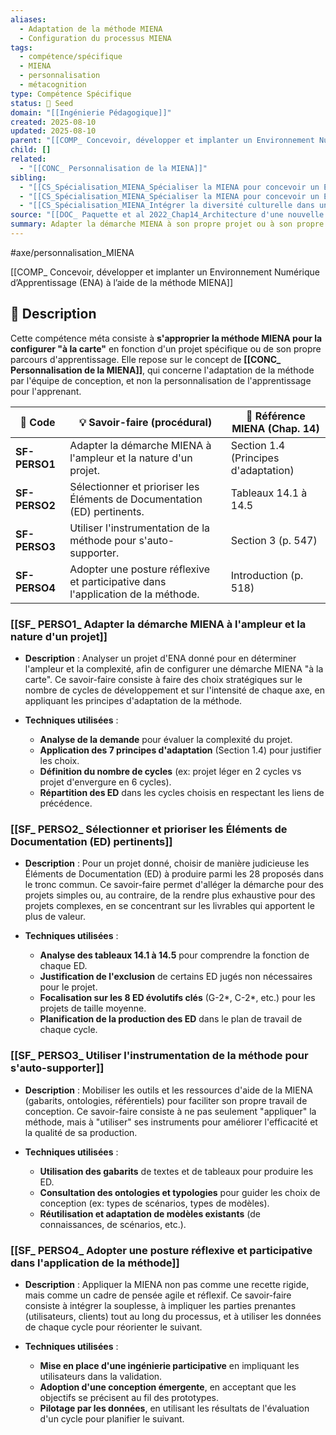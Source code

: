 ```yaml
---
aliases:
  - Adaptation de la méthode MIENA
  - Configuration du processus MIENA
tags:
  - compétence/spécifique
  - MIENA
  - personnalisation
  - métacognition
type: Compétence Spécifique
status: 🌱 Seed
domain: "[[Ingénierie Pédagogique]]"
created: 2025-08-10
updated: 2025-08-10
parent: "[[COMP_ Concevoir, développer et implanter un Environnement Numérique d’Apprentissage (ENA) à l’aide de la méthode MIENA]]"
child: []
related:
  - "[[CONC_ Personnalisation de la MIENA]]"
sibling:
  - "[[CS_Spécialisation_MIENA_Spécialiser la MIENA pour concevoir un Environnement d’Apprentissage Intelligent (EIA)]]"
  - "[[CS_Spécialisation_MIENA_Spécialiser la MIENA pour concevoir un ENA autonome (CLOM ou MOOC)]]"
  - "[[CS_Spécialisation_MIENA_Intégrer la diversité culturelle dans un ENA]]"
source: "[[DOC_ Paquette et al 2022_Chap14_Architecture d'une nouvelle méthode d'ingénierie des ENA_ MIENA]]"
summary: Adapter la démarche MIENA à son propre projet ou à son propre parcours d'apprentissage en ingénierie pédagogique, en faisant des choix éclairés sur les cycles, les axes et les ED à mobiliser.
---
```


#axe/personnalisation_MIENA

[[COMP_ Concevoir, développer et implanter un Environnement Numérique d’Apprentissage (ENA) à l’aide de la méthode MIENA]]

## 📌 Description
Cette compétence méta consiste à **s'approprier la méthode MIENA pour la configurer "à la carte"** en fonction d'un projet spécifique ou de son propre parcours d'apprentissage. Elle repose sur le concept de **[[CONC_ Personnalisation de la MIENA]]**, qui concerne l'adaptation de la méthode par l'équipe de conception, et non la personnalisation de l'apprentissage pour l'apprenant.

| 🔢 Code | 💡 Savoir-faire (procédural) | 📘 Référence MIENA (Chap. 14) |
| --- | --- | --- |
| **SF-PERSO1** | Adapter la démarche MIENA à l'ampleur et la nature d'un projet. | Section 1.4 (Principes d'adaptation) |
| **SF-PERSO2** | Sélectionner et prioriser les Éléments de Documentation (ED) pertinents. | Tableaux 14.1 à 14.5 |
| **SF-PERSO3** | Utiliser l'instrumentation de la méthode pour s'auto-supporter. | Section 3 (p. 547) |
| **SF-PERSO4** | Adopter une posture réflexive et participative dans l'application de la méthode. | Introduction (p. 518) |

### [[SF_ PERSO1_ Adapter la démarche MIENA à l'ampleur et la nature d'un projet]]

- **Description** :
  Analyser un projet d'ENA donné pour en déterminer l'ampleur et la complexité, afin de configurer une démarche MIENA "à la carte". Ce savoir-faire consiste à faire des choix stratégiques sur le nombre de cycles de développement et sur l'intensité de chaque axe, en appliquant les principes d'adaptation de la méthode.

- **Techniques utilisées** :
  - **Analyse de la demande** pour évaluer la complexité du projet.
  - **Application des 7 principes d'adaptation** (Section 1.4) pour justifier les choix.
  - **Définition du nombre de cycles** (ex: projet léger en 2 cycles vs projet d'envergure en 6 cycles).
  - **Répartition des ED** dans les cycles choisis en respectant les liens de précédence.

### [[SF_ PERSO2_ Sélectionner et prioriser les Éléments de Documentation (ED) pertinents]]

- **Description** :
  Pour un projet donné, choisir de manière judicieuse les Éléments de Documentation (ED) à produire parmi les 28 proposés dans le tronc commun. Ce savoir-faire permet d'alléger la démarche pour des projets simples ou, au contraire, de la rendre plus exhaustive pour des projets complexes, en se concentrant sur les livrables qui apportent le plus de valeur.

- **Techniques utilisées** :
  - **Analyse des tableaux 14.1 à 14.5** pour comprendre la fonction de chaque ED.
  - **Justification de l'exclusion** de certains ED jugés non nécessaires pour le projet.
  - **Focalisation sur les 8 ED évolutifs clés** (G-2*, C-2*, etc.) pour les projets de taille moyenne.
  - **Planification de la production des ED** dans le plan de travail de chaque cycle.

### [[SF_ PERSO3_ Utiliser l'instrumentation de la méthode pour s'auto-supporter]]

- **Description** :
  Mobiliser les outils et les ressources d'aide de la MIENA (gabarits, ontologies, référentiels) pour faciliter son propre travail de conception. Ce savoir-faire consiste à ne pas seulement "appliquer" la méthode, mais à "utiliser" ses instruments pour améliorer l'efficacité et la qualité de sa production.

- **Techniques utilisées** :
  - **Utilisation des gabarits** de textes et de tableaux pour produire les ED.
  - **Consultation des ontologies et typologies** pour guider les choix de conception (ex: types de scénarios, types de modèles).
  - **Réutilisation et adaptation de modèles existants** (de connaissances, de scénarios, etc.).

### [[SF_ PERSO4_ Adopter une posture réflexive et participative dans l'application de la méthode]]

- **Description** :
  Appliquer la MIENA non pas comme une recette rigide, mais comme un cadre de pensée agile et réflexif. Ce savoir-faire consiste à intégrer la souplesse, à impliquer les parties prenantes (utilisateurs, clients) tout au long du processus, et à utiliser les données de chaque cycle pour réorienter le suivant.

- **Techniques utilisées** :
  - **Mise en place d'une ingénierie participative** en impliquant les utilisateurs dans la validation.
  - **Adoption d'une conception émergente**, en acceptant que les objectifs se précisent au fil des prototypes.
  - **Pilotage par les données**, en utilisant les résultats de l'évaluation d'un cycle pour planifier le suivant.